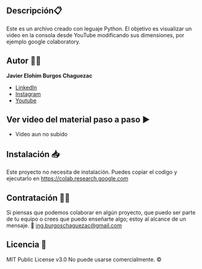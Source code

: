 ## Descripción📋
Este es un archivo creado con leguaje Python.
El objetivo es visualizar un video en la consola desde YouTube modificando sus dimensiones, por ejemplo google colaboratory.

## Autor ✍🏻
**Javier Elohim Burgos Chaguezac**

* [LinkedIn](https://www.linkedin.com/in/javierburgos-web/)
* [Instagram](https://www.instagram.com/ing.jburgos/)
* [Youtube](https://www.youtube.com/@ingjburgos888/featured)

## Ver video del material paso a paso ▶️
- Video aun no subido

## Instalación 📥
Este proyecto no necesita de instalación. Puedes copiar el codigo y ejecutarlo en https://colab.research.google.com

## Contratación 🤝🏻
Si piensas que podemos colaborar en algún proyecto, que puedo ser parte de tu equipo o crees que puedo enseñarte algo; estoy al alcance de un mensaje. 📧  ing.burgoschaguezac@gmail.com

## Licencia 📄
MIT Public License v3.0
No puede usarse comercialmente. ©️
